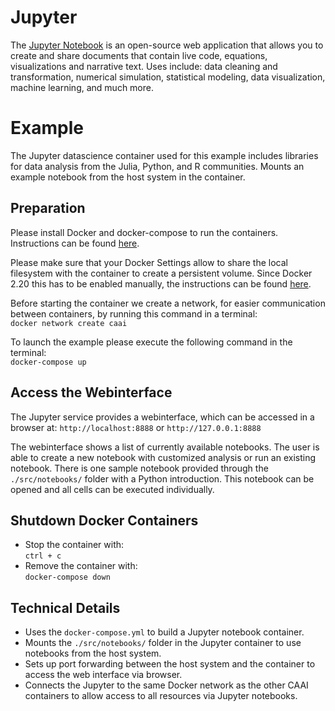 # Jupyter
The [Jupyter Notebook](https://jupyter.org/) is an open-source web application that allows you to create and share documents that contain live code, equations, visualizations and narrative text. Uses include: data cleaning and transformation, numerical simulation, statistical modeling, data visualization, machine learning, and much more.

# Example
The Jupyter datascience container used for this example includes libraries for data analysis from the Julia, Python, and R communities. 
Mounts an example notebook from the host system in the container.

## Preparation
Please install Docker and docker-compose to run the containers.
Instructions can be found [here](https://github.com/janstrohschein/KOARCH/tree/master/Big_Data_Platform/Docker).

Please make sure that your Docker Settings allow to share the local filesystem with the container to create a persistent volume.
Since Docker 2.20 this has to be enabled manually, the instructions can be found [here](https://stackoverflow.com/questions/60754297/docker-compose-failed-to-build-filesharing-has-been-cancelled).

Before starting the container we create a network, for easier communication between containers, by running this command in a terminal:\
`docker network create caai`

To launch the example please execute the following command in the terminal:\
`docker-compose up`

## Access the Webinterface
The Jupyter service provides a webinterface, which can be accessed in a browser at:
`http://localhost:8888` or
`http://127.0.0.1:8888`

The webinterface shows a list of currently available notebooks.
The user is able to create a new notebook with customized analysis or run an existing notebook.
There is one sample notebook provided through the `./src/notebooks/` folder with a Python introduction.
This notebook can be opened and all cells can be executed individually. 

## Shutdown Docker Containers
- Stop the container with:\
  `ctrl + c`
- Remove the container with:\
  `docker-compose down`

## Technical Details
- Uses the `docker-compose.yml` to build a Jupyter notebook container.
- Mounts the `./src/notebooks/` folder in the Jupyter container to use notebooks from the host system.
- Sets up port forwarding between the host system and the container to access the web interface via browser.
- Connects the Jupyter to the same Docker network as the other CAAI containers to allow access to all resources via Jupyter notebooks.
